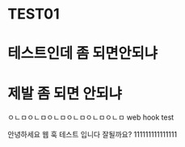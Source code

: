 # TEST01
# 테스트인데 좀 되면안되냐 
# 제발 좀 되면 안되냐
ㅇㄴㅁㅇㄴㅁㅇㄴㅁㅇㄴㅁㅇㄴㅁㅇㄴㅁ
web hook test


안녕하세요 웹 훅 테스트 입니다 잘될까요?
111111111111111
